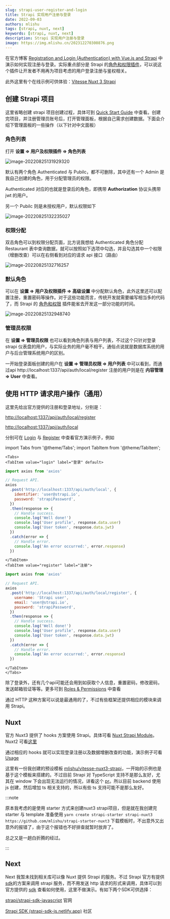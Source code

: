 ```yaml
---
slug: strapi-user-register-and-login
title: Strapi 实现用户注册与登录
date: 2022-09-03
authors: mlishu
tags: [strapi, nuxt, next]
keywords: [strapi, nuxt, next]
description: Strapi 实现用户注册与登录
image: https://img.mlishu.cn/202312270300876.png
---
```


在官方博客 [Registration and Login (Authentication) with Vue.js and Strapi](https://strapi.io/blog/registration-and-login-authentication-with-vue-js-and-strapi-1) 中演示如何实现注册与登录。实际重点部分是 Strapi 的[角色和权限插件](https://docs.strapi.io/developer-docs/latest/plugins/users-permissions.html)，可以说这个插件让开发者不用再为项目考虑的用户登录注册与鉴权相关。

此外这里有个在线示例可供体验：[Vitesse Nuxt 3 Strapi](https://vitesse-nuxt3-strapi.vercel.app)

<!-- truncate -->

## 创建 Strapi 项目

这里省略创建 strapi 项目创建过程，具体可到 [Quick Start Guide](https://docs.strapi.io/developer-docs/latest/getting-started/quick-start.html) 中查看。创建完项目，并注册管理员账号后，打开管理面板，根据自己需求创建数据。下面会介绍下管理面板的一些操作（以下针对中文面板）

### 角色列表

打开 **设置 => 用户及权限插件 => 角色列表**

![image-20220825131929320](https://img.mlishu.cn/image-20220825131929320.png)

默认有两个角色 Authenticated 与 Pubilc，都不可删除，其中还有一个 Admin 是我自己创建的角色，用于分配管理员的权限。

Authenticated 对应的也就是登录后的角色，即携带 **Authorization** 协议头携带 jwt 的用户。

另一个 Pubilc 则是未授权用户，默认权限如下

![image-20220825132235027](https://img.mlishu.cn/image-20220825132235027.png)

### 权限分配

双击角色可以到权限分配页面，比方说我想给 Authenticated 角色分配 Restaurant 表中查询数据，就可以按照如下选项中勾选，并且勾选其中一个权限（增删改查）可以在右侧看到对应的请求 api 接口（路由）

![image-20220825132716257](https://img.mlishu.cn/image-20220825132716257.png)

### 默认角色

可以在 **设置 => 用户及权限插件 => 高级设置** 中分配默认角色，此外这里还可以配置注册，重置密码等操作。对于这些功能而言，传统开发就需要编写相当多的代码了，而 Strapi 的 [角色和权限](https://docs.strapi.io/developer-docs/latest/plugins/users-permissions.html) 插件能省去开发这一部分功能的时间。

![image-20220825132948740](https://img.mlishu.cn/image-20220825132948740.png)

### 管理员权限

在 **设置 => 管理员权限** 也可以看到角色列表与用户列表，不过这个只针对登录 strapi 仪表盘的用户，与实际业务的用户毫不相干。通俗点说就是数据库系统的用户与后台管理系统用户的区别。

一开始登录面板创建的用户在 **设置 => 管理员权限 => 用户列表** 中可以看到，而通过api http://localhost:1337/api/auth/local/register 注册的用户则是在 **内容管理 => User** 中查看。

## 使用 HTTP 请求用户操作（通用）

这里先给出官方提供的注册和登录地址，分别是：

[http://localhost:1337/api/auth/local/register](http://localhost:1337/api/auth/local/register)

[http://localhost:1337/api/auth/local](http://localhost:1337/api/auth/local)

分别可在 [Login](https://docs.strapi.io/developer-docs/latest/plugins/users-permissions.html#login) 与 [Register](https://docs.strapi.io/developer-docs/latest/plugins/users-permissions.html#registration) 中查看官方演示例子，例如

import Tabs from '@theme/Tabs'; import TabItem from '@theme/TabItem';

```mdx-code-block
<Tabs>
<TabItem value="login" label="登录" default>
```

```js {4}
import axios from 'axios'

// Request API.
axios
  .post('http://localhost:1337/api/auth/local', {
    identifier: 'user@strapi.io',
    password: 'strapiPassword',
  })
  .then(response => {
    // Handle success.
    console.log('Well done!')
    console.log('User profile', response.data.user)
    console.log('User token', response.data.jwt)
  })
  .catch(error => {
    // Handle error.
    console.log('An error occurred:', error.response)
  })
```

```mdx-code-block
</TabItem>
<TabItem value="register" label="注册">
```

```js {4}
import axios from 'axios'

// Request API.
axios
  .post('http://localhost:1337/api/auth/local/register', {
    username: 'Strapi user',
    email: 'user@strapi.io',
    password: 'strapiPassword',
  })
  .then(response => {
    // Handle success.
    console.log('Well done!')
    console.log('User profile', response.data.user)
    console.log('User token', response.data.jwt)
  })
  .catch(error => {
    // Handle error.
    console.log('An error occurred:', error.response)
  })
```

```mdx-code-block
</TabItem>
</Tabs>
```

除了登录外，还有几个api可能还会用到如获取个人信息，重置密码，修改密码，发送邮箱验证等等。更多可到 [Roles & Permissions](https://docs.strapi.io/developer-docs/latest/plugins/users-permissions.html#authentication) 中查看

通过 HTTP 这种方案可以说是最通用的了，不过有些框架还提供相应的模块来调用 Strapi。

## Nuxt

官方 Nuxt3 提供了 hooks 方案使用 Strapi。具体可看 [Nuxt Strapi Module](https://strapi.nuxtjs.org/)。Nuxt2 可看[这里](https://strapi-v0.nuxtjs.org/hooks)

通过相应的 hooks 就可以实现登录注册以及数据增删改查的功能，演示例子可看 [Usage](https://strapi.nuxtjs.org/usage)

这里有一份我创建的预设模板 [mlishu/vitesse-nuxt3-strapi](https://github.com/mlishu/vitesse-nuxt3-strapi)，一开始的示例也是基于这个模板来搭建的。不过目前 Strapi 对 TypeScript 支持不是那么友好，尤其在 window 下会出现无法运行的情况，详看这个 [pr](https://github.com/strapi/strapi/pull/14088)。所以目前 backend 使用 js 创建，然后增加 ts 相关支持的，所以有些 ts 支持可能不是那么友好。

:::note

原本我考虑的是使用 starter 方式来创建nuxt3 strapi项目，但是就在我创建完 starter 与 template 准备使用 `yarn create strapi-starter strapi-nuxt3 https://github.com/mlishu/strapi-starter-nuxt3` 下载模板时，不出意外又出意外的报错了，由于这个报错也不好排查就暂时放弃了。

总之又是一趟白折腾的经过。

:::

## Next

Next 我暂未找到相关库可以像 Nuxt 提供 Strapi 的服务。不过 Strapi 官方有提供 [sdk](https://github.com/strapi/strapi-sdk-javascript)的方案来调用 strapi 服务，而不用发送 http 请求的形式来调用，具体可以到官方提供的 [sdk](https://github.com/strapi/strapi-sdk-javascript) 查看如何使用，这里不做演示。有如下两个SDK可供选择：

[strapi/strapi-sdk-javascript](https://github.com/strapi/strapi-sdk-javascript) 官网

[Strapi SDK (strapi-sdk-js.netlify.app)](https://strapi-sdk-js.netlify.app/) 社区
